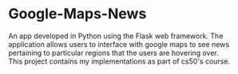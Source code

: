 # Google-Maps-News
An app developed in Python using the Flask web framework. The application allows users to interface with google maps to see news pertaining to particular regions that the users are hovering over.  
This project contains my implementations as part of cs50's course.
